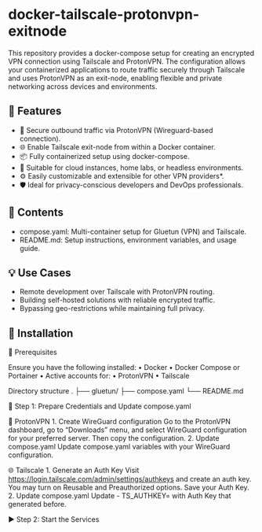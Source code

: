# docker-tailscale-protonvpn-exitnode
This repository provides a docker-compose setup for creating an encrypted VPN connection using Tailscale and ProtonVPN. The configuration allows your containerized applications to route traffic securely through Tailscale and uses ProtonVPN as an exit-node, enabling flexible and private networking across devices and environments.

## 🔧 Features

- 🔐 Secure outbound traffic via ProtonVPN (Wireguard-based connection).
- 🌐 Enable Tailscale exit-node from within a Docker container.
- 📦 Fully containerized setup using docker-compose.
- 🧩 Suitable for cloud instances, home labs, or headless environments.
- ⚙️ Easily customizable and extensible for other VPN providers*.
- 🛡️ Ideal for privacy-conscious developers and DevOps professionals.


## 📁 Contents

- compose.yaml: Multi-container setup for Gluetun (VPN) and Tailscale.
- README.md: Setup instructions, environment variables, and usage guide.


## 💡 Use Cases

- Remote development over Tailscale with ProtonVPN routing.
- Building self-hosted solutions with reliable encrypted traffic.
- Bypassing geo-restrictions while maintaining full privacy.

## 🚀 Installation

🧰 Prerequisites

Ensure you have the following installed:
	•	Docker
	•	Docker Compose or Portainer
	•	Active accounts for:
	•	ProtonVPN
	•	Tailscale

Directory structure
.
├── gluetun/
├── compose.yaml
└── README.md

🔑 Step 1: Prepare Credentials and Update compose.yaml

🔐 ProtonVPN
	1.	Create WireGuard configuration
Go to the ProtonVPN dashboard, go to “Downloads” menu, and select WireGuard configuration for your preferred server. Then copy the configuration.
	2.	Update compose.yaml
Update compose.yaml variables with your WireGuard configuration.

🌐 Tailscale
	1.	Generate an Auth Key
Visit https://login.tailscale.com/admin/settings/authkeys and create an auth key. You may turn on Reusable and Preauthorized options. Save your Auth Key.
	2.	Update compose.yaml
 Update - TS_AUTHKEY= with Auth Key that generated before.

▶️ Step 2: Start the Services
